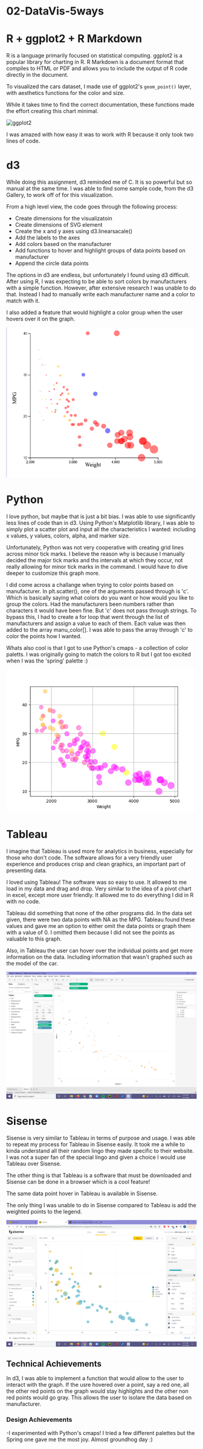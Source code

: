 # 02-DataVis-5ways

# R + ggplot2 + R Markdown

R is a language primarily focused on statistical computing.
ggplot2 is a popular library for charting in R.
R Markdown is a document format that compiles to HTML or PDF and allows you to include the output of R code directly in the document.

To visualized the cars dataset, I made use of ggplot2's `geom_point()` layer, with aesthetics functions for the color and size.

While it takes time to find the correct documentation, these functions made the effort creating this chart minimal.

![ggplot2](img/r-ggplot2.png)

I was amazed with how easy it was to work with R because it only took two lines of code.

# d3
While doing this assignment, d3 reminded me of C. It is so powerful but so manual at the same time. I was able to find some sample code, from the d3 Gallery, to work off of for this visualization. 

From a high level view, the code goes through the following process:
- Create dimensions for the visualizatoin 
- Create dimensions of SVG element
- Create the x and y axes using d3.linearsacale()
- Add the labels to the axes 
- Add colors based on the manufacturer 
- Add functions to hover and highlight groups of data points based on manufacturer
- Append the circle data points 

The options in d3 are endless, but unfortunately I found using d3 difficult. After using R, I was expecting to be able to sort colors by manufacturers with a simple function. However, after extensive research I was unable to do that. Instead I had to manually write each manufacturer name and a color to match with it. 

I also added a feature that would highlight a color group when the user hovers over it on the graph. 

![d3](img/d3.png)

# Python
I love python, but maybe that is just a bit bias. I was able to use significantly less lines of code than in d3. Using Python's Matplotlib library, I was able to simply plot a scatter plot and input all the characteristics I wanted: including x values, y values, colors, alpha, and marker size. 

Unfortunately, Python was not very cooperative with creating grid lines across minor tick marks. I believe the reason why is because I manually decided the major tick marks and ths intervals at which they occur, not really allowing for minor tick marks in the command. I would have to dive deeper to customize this graph more. 

I did come across a challange when trying to color points based on manufacturer. In plt.scatter(), one of the arguments passed through is 'c'. Which is basically saying what colors do you want or how would you like to group the colors. Had the manufacturers been numbers rather than characters it would have been fine. But 'c' does not pass through strings. To bypass this, I had to create a for loop that went through the list of manufacturers and assign a value to each of them. Each value was then added to the array manu_color[]. I was able to pass the array through 'c' to color the points how I wanted. 

Whats also cool is that I got to use Python's cmaps - a collection of color paletts. I was originally going to match the colors to R but I got too excited when I was the 'spring' palette :)

![python](img/python.png)

# Tableau
I imagine that Tableau is used more for analytics in business, especially for those who don't code. The software allows for a very friendly user experience and produces crisp and clean graphics, an important part of presenting data. 

I loved using Tableau! The software was so easy to use. It allowed to me load in my data and drag and drop. Very similar to the idea of a pivot chart in excel, except more user friendly. It allowed me to do everything I did in R with no code. 

Tableau did something that none of the other programs did. In the data set given, there were two data points with NA as the MPG. Tableau found these values and gave me an option to either omit the data points or graph them with a value of 0. I omitted them because I did not see the points as valuable to this graph. 

Also, in Tableau the user can hover over the individual points and get more information on the data. Including information that wasn't graphed such as the model of the car. 

![tableau](img/tableau.png)

# Sisense 
Sisense is very similar to Tableau in terms of purpose and usage. I was able to repeat my process for Tableau in Sisense easily. It took me a while to kinda understand all their random lingo they made specific to their website. I was not a super fan of the special lingo and given a choice I would use Tableau over Sisense. 

The other thing is that Tableau is a software that must be downloaded and Sisense can be done in a browser which is a cool feature! 

The same data point hover in Tableau is available in Sisense. 

The only thing I was unable to do in Sisense compared to Tableau is add the weighted points to the legend. 

![sisense](img/sisense.png)

## Technical Achievements
In d3, I was able to implement a function that would allow to the user to interact with the graph. If the usre hovered over a point, say a red one, all the other red points on the graph would stay highlights and the other non red points would go gray. This allows the user to isolare the data based on manufacturer. 

### Design Achievements
-I experimented with Python's cmaps! I tried a few different palettes but the Spring one gave me the most joy. Almost groundhog day :) 
